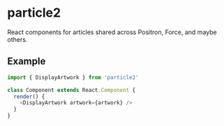 # particle2

React components for articles shared across Positron, Force, and maybe others.

## Example

````javascript
import { DisplayArtwork } from 'particle2'

class Component extends React.Component {
  render() {
    <DisplayArtwork artwork={artwork} />
  }
}
````
